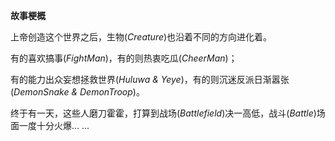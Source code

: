 **故事梗概**

上帝创造这个世界之后，生物(_Creature_)也沿着不同的方向进化着。

有的喜欢搞事(_FightMan_)，有的则热衷吃瓜(_CheerMan_)；

有的能力出众妄想拯救世界(_Huluwa & Yeye_)，有的则沉迷反派日渐嚣张(_DemonSnake & DemonTroop_)。

终于有一天，这些人磨刀霍霍，打算到战场(_Battlefield_)决一高低，战斗(_Battle_)场面一度十分火爆... ...

